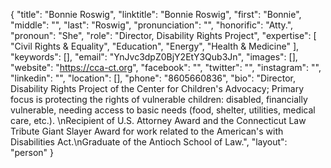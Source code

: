 {
  "title": "Bonnie Roswig",
  "linktitle": "Bonnie Roswig",
  "first": "Bonnie",
  "middle": "",
  "last": "Roswig",
  "pronunciation": "",
  "honorific": "Atty.",
  "pronoun": "She",
  "role": "Director, Disability Rights Project",
  "expertise": [
    "Civil Rights & Equality",
    "Education",
    "Energy",
    "Health & Medicine"
  ],
  "keywords": [],
  "email": "YnJvc3dpZ0BjY2EtY3Qub3Jn",
  "images": [],
  "website": "https://cca-ct.org",
  "facebook": "",
  "twitter": "",
  "instagram": "",
  "linkedin": "",
  "location": [],
  "phone": "8605660836",
  "bio": "Director, Disability Rights Project of the Center for Children's Advocacy; Primary focus is protecting the rights of vulnerable children: disabled, financially vulnerable, needing access to basic needs (food, shelter, utilities, medical care, etc.). \nRecipient of U.S. Attorney Award and the Connecticut Law Tribute Giant Slayer Award for work related to the American's with Disabilities Act.\nGraduate of the Antioch School of Law.",
  "layout": "person"
}
